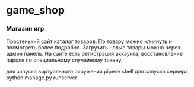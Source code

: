 # game_shop
### Магазин игр
Простенький сайт каталог товаров. По товару можно кликнуть и посмотреть более подробно. Загрузить новые товары можно через админ панель. На сайте есть регистрация аккаунта, восстановление пароля по специальному случайному токену.


для запуска виртуального окружения 
pipenv shell
для запуска сервера
python manage.py runserver
